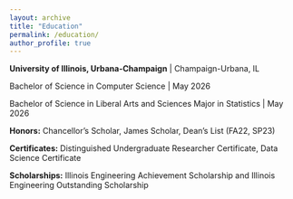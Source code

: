 ```yaml
---
layout: archive
title: "Education"
permalink: /education/
author_profile: true
---
```


<!-- {% include base_path %} -->

<p><strong>University of Illinois, Urbana-Champaign</strong> | Champaign-Urbana, IL</p>
<p>Bachelor of Science in Computer Science | May 2026</p>
<p>Bachelor of Science in Liberal Arts and Sciences Major in Statistics | May 2026</p>
<p><strong>Honors:</strong> Chancellor’s Scholar, James Scholar, Dean’s List (FA22, SP23) </p>
<p><strong>Certificates:</strong> Distinguished Undergraduate Researcher Certificate, Data Science Certificate </p>
<p><strong>Scholarships:</strong> Illinois Engineering Achievement Scholarship and Illinois Engineering Outstanding Scholarship </p>

